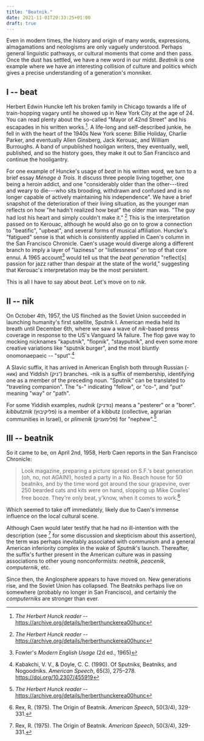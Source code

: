 ```yaml
---
title: "Beatnik."
date: 2021-11-01T20:33:25+01:00
draft: true
---
```


Even in modern times, the history and origin of many words, expressions, almagamations and neologisms are only vaguely understood.  Perhaps general linguistic pathways, or cultural moments that come and then pass.  Once the dust has settled, we have a new word in our midst.  *Beatnik* is one example where we have an interesting collision of culture and politics which gives a precise understanding of a generation's monniker.

## I -- beat

Herbert Edwin Huncke left his broken family in Chicago towards a life of train-hopping vagary until he showed up in New York City at the age of 24.  You can read plenty about the so-called "Mayor of 42nd Street" and his escapades in his written works.[^1].
A life-long and self-described junkie, he fell in with the heart of the 1940s New York scene: Billie Holiday, Charlie Parker, and eventually Allen Ginsberg, Jack Kerouac, and William Burroughs.  A band of unpublished hooligan writers, they eventually, well, published, and so the history goes, they make it out to San Francisco and continue the hooligantry.

For one example of Huncke's usage of *beat* in his written word, we turn to a brief essay *Ménage à Trois*.  It discuss three people living together, one being a heroin addict, and one "considerably older than the other---tired and weary to die---who sits brooding, withdrawn and confused and is no longer capable of actively maintaining his independence".  We have a brief snapshot of the deterioration of their living situation, as the younger man reflects on how "he hadn't realized how beat" the older man was.  "The guy had lost his heart and simply couldn't make it." [^1]  This is the interpretation passed on to Kerouac, although he would also go on to grow a connection to "beatific", "upbeat", and several forms of musical affiliation.  Huncke's "fatigued" sense is that which is consistently applied in Caen's column in the San Francisco Chronicle. Caen's usage would diverge along a different branch to imply a layer of "laziness" or "listlessness" on top of that core ennui.  A 1965 account[^4] would tell us that the *beat generation* "reflect[s] passion for jazz rather than despair at the state of the world," suggesting that Kerouac's interpretation may be the most persistent.  

This is all I have to say about *beat*.  Let's move on to *nik*.

## II -- nik

On October 4th, 1957, the US flinched as the Soviet Union succeeded in launching humanity's first satellite, Sputnik I.  American media held its breath until December 6th, where we saw a wave of *nik*-based press coverage in response to the US's Vanguard 1A failure. The flop gave way to mocking nicknames "kaputnik", "flopnik", "stayputnik", and even some more creative variations like "sputnik burger", and the most bluntly onomonaepaeic -- "sput".[^0]

A Slavic suffix, it has arrived in American English both through Russian (-ник) and Yiddish (־ניק) branches.  -nik is a suffix of membership, identifying one as a member of the preceding noun.  "Sputnik" can be translated to "traveling companion".  The "s-" indicating "fellow", or "co-", and "put" meaning "way" or "path".

For some Yiddish examples, *nudnik* (נודניק) means a "pesterer" or a "borer".  *kibbutznik* (פּליקיבוץ) is a member of a kibbutz (collective, agrarian communities in Israel), or *plimenik* (פּלימעניק) for "nephew".[^1]


## III -- beatnik
So it came to be, on April 2nd, 1958, Herb Caen reports in the San Francisco Chronicle:

> Look magazine, preparing a picture spread on S.F.'s beat generation (oh, no, not AGAIN!), hosted a party in a No. Beach house for 50 beatniks, and by the time word got around the sour grapevine, over 250 bearded cats and kits were on hand, slopping up Mike Cowles' free booze. They're only beat, y'know, when it comes to work.[^3]

Which seemed to take off immediately, likely due to Caen's immense influence on the local cultural scene.

Although Caen would later testify that he had no ill-intention with the description (see [^3] for some discussion and skepticism about this assertion), the term was perhaps inevitably associated with communism and a general American inferiority complex in the wake of *Sputnik*'s launch.  Thereafter, the suffix's further present in the American culture was in passing associations to other young nonconformists: *neatnik*, *peacenik*, *computernik*, etc.  

Since then, the Anglosphere appears to have moved on.  New generations rise, and the Soviet Union has collapsed.  The Beatniks perhaps live on somewhere (probably no longer in San Francisco), and certainly the *computerniks* are stronger than ever.

[^0]: Kabakchi, V. V., & Doyle, C. C. (1990). Of Sputniks, Beatniks, and Nogoodniks. *American Speech*, 65(3), 275–278. https://doi.org/10.2307/455919  
[^1]: *The Herbert Hunck reader* -- https://archive.org/details/herberthunckerea00hunc 
[^2]: https://www.affixes.org/alpha/n/-nik.html  
[^3]: Rex, R. (1975). The Origin of Beatnik. *American Speech*, 50(3/4), 329-331.  
[^4]: Fowler's *Modern English
 Usage* (2d ed., 1965)   

